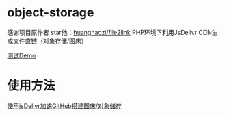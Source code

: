 # object-storage
 感谢项目原作者 star他：[huanghaozi/file2link](https://github.com/huanghaozi/file2link)
PHP环境下利用JsDelivr CDN生成文件直链（对象存储/图床）

[测试Demo](https://hell0.us/img)


# 使用方法
[使用jsDelivr加速GitHub搭建图床/对象储存](https://blog.wang19.cn/702)
